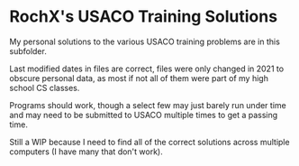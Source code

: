 # RochX's USACO Training Solutions
My personal solutions to the various USACO training problems are in this subfolder.

Last modified dates in files are correct, files were only changed in 2021 to obscure personal data, as most if not all of them were part of my high school CS classes.

Programs should work, though a select few may just barely run under time and may need to be submitted to USACO multiple times to get a passing time.

Still a WIP because I need to find all of the correct solutions across multiple computers (I have many that don't work).
